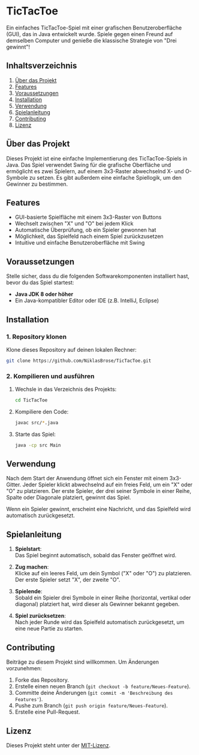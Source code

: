 # TicTacToe

Ein einfaches TicTacToe-Spiel mit einer grafischen Benutzeroberfläche (GUI), das in Java entwickelt wurde. Spiele gegen einen Freund auf demselben Computer und genieße die klassische Strategie von "Drei gewinnt"!

## Inhaltsverzeichnis
1. [Über das Projekt](#über-das-projekt)
2. [Features](#features)
3. [Voraussetzungen](#voraussetzungen)
4. [Installation](#installation)
5. [Verwendung](#verwendung)
6. [Spielanleitung](#spielanleitung)
7. [Contributing](#contributing)
8. [Lizenz](#lizenz)

## Über das Projekt

Dieses Projekt ist eine einfache Implementierung des TicTacToe-Spiels in Java. Das Spiel verwendet Swing für die grafische Oberfläche und ermöglicht es zwei Spielern, auf einem 3x3-Raster abwechselnd X- und O-Symbole zu setzen. Es gibt außerdem eine einfache Spiellogik, um den Gewinner zu bestimmen.

## Features

- GUI-basierte Spielfläche mit einem 3x3-Raster von Buttons
- Wechselt zwischen "X" und "O" bei jedem Klick
- Automatische Überprüfung, ob ein Spieler gewonnen hat
- Möglichkeit, das Spielfeld nach einem Spiel zurückzusetzen
- Intuitive und einfache Benutzeroberfläche mit Swing

## Voraussetzungen

Stelle sicher, dass du die folgenden Softwarekomponenten installiert hast, bevor du das Spiel startest:

- **Java JDK 8 oder höher**
- Ein Java-kompatibler Editor oder IDE (z.B. IntelliJ, Eclipse)

## Installation

### 1. Repository klonen

Klone dieses Repository auf deinen lokalen Rechner:

```bash
git clone https://github.com/NiklasBrose/TicTacToe.git
```

### 2. Kompilieren und ausführen

1. Wechsle in das Verzeichnis des Projekts:
   ```bash
   cd TicTacToe
   ```

2. Kompiliere den Code:
   ```bash
   javac src/*.java
   ```

3. Starte das Spiel:
   ```bash
   java -cp src Main
   ```

## Verwendung

Nach dem Start der Anwendung öffnet sich ein Fenster mit einem 3x3-Gitter. Jeder Spieler klickt abwechselnd auf ein freies Feld, um ein "X" oder "O" zu platzieren. Der erste Spieler, der drei seiner Symbole in einer Reihe, Spalte oder Diagonale platziert, gewinnt das Spiel.

Wenn ein Spieler gewinnt, erscheint eine Nachricht, und das Spielfeld wird automatisch zurückgesetzt.

## Spielanleitung

1. **Spielstart**:  
   Das Spiel beginnt automatisch, sobald das Fenster geöffnet wird.

2. **Zug machen**:  
   Klicke auf ein leeres Feld, um dein Symbol ("X" oder "O") zu platzieren. Der erste Spieler setzt "X", der zweite "O".

3. **Spielende**:  
   Sobald ein Spieler drei Symbole in einer Reihe (horizontal, vertikal oder diagonal) platziert hat, wird dieser als Gewinner bekannt gegeben.

4. **Spiel zurücksetzen**:  
   Nach jeder Runde wird das Spielfeld automatisch zurückgesetzt, um eine neue Partie zu starten.

## Contributing

Beiträge zu diesem Projekt sind willkommen. Um Änderungen vorzunehmen:

1. Forke das Repository.
2. Erstelle einen neuen Branch (`git checkout -b feature/Neues-Feature`).
3. Committe deine Änderungen (`git commit -m 'Beschreibung des Features'`).
4. Pushe zum Branch (`git push origin feature/Neues-Feature`).
5. Erstelle eine Pull-Request.

## Lizenz

Dieses Projekt steht unter der [MIT-Lizenz](LICENSE).
